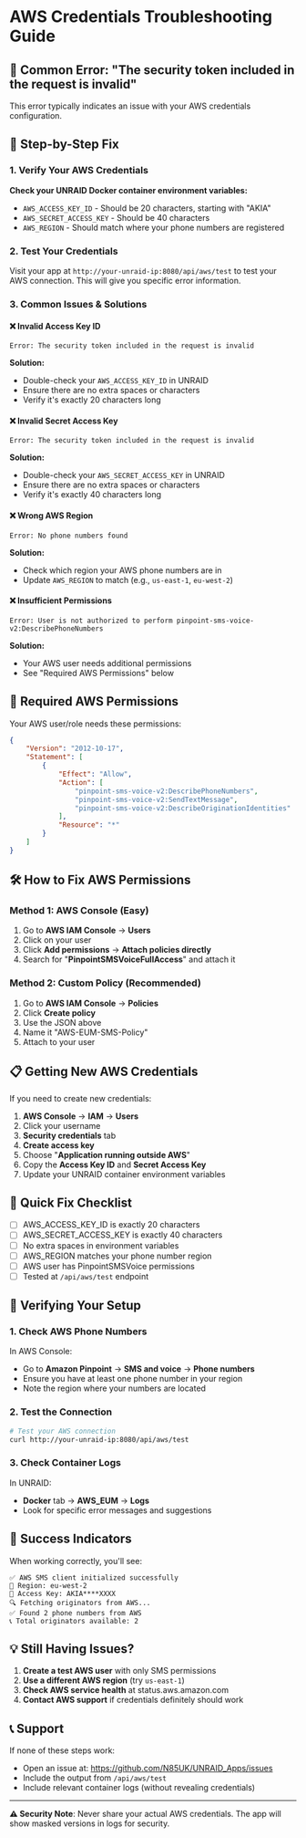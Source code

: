 # AWS Credentials Troubleshooting Guide

## 🚨 Common Error: "The security token included in the request is invalid"

This error typically indicates an issue with your AWS credentials configuration.

## 🔧 Step-by-Step Fix

### 1. Verify Your AWS Credentials

**Check your UNRAID Docker container environment variables:**
- `AWS_ACCESS_KEY_ID` - Should be 20 characters, starting with "AKIA"
- `AWS_SECRET_ACCESS_KEY` - Should be 40 characters
- `AWS_REGION` - Should match where your phone numbers are registered

### 2. Test Your Credentials

Visit your app at `http://your-unraid-ip:8080/api/aws/test` to test your AWS connection. This will give you specific error information.

### 3. Common Issues & Solutions

#### ❌ **Invalid Access Key ID**
```
Error: The security token included in the request is invalid
```
**Solution:**
- Double-check your `AWS_ACCESS_KEY_ID` in UNRAID
- Ensure there are no extra spaces or characters
- Verify it's exactly 20 characters long

#### ❌ **Invalid Secret Access Key**
```
Error: The security token included in the request is invalid
```
**Solution:**
- Double-check your `AWS_SECRET_ACCESS_KEY` in UNRAID
- Ensure there are no extra spaces or characters
- Verify it's exactly 40 characters long

#### ❌ **Wrong AWS Region**
```
Error: No phone numbers found
```
**Solution:**
- Check which region your AWS phone numbers are in
- Update `AWS_REGION` to match (e.g., `us-east-1`, `eu-west-2`)

#### ❌ **Insufficient Permissions**
```
Error: User is not authorized to perform pinpoint-sms-voice-v2:DescribePhoneNumbers
```
**Solution:**
- Your AWS user needs additional permissions
- See "Required AWS Permissions" below

## 🔐 Required AWS Permissions

Your AWS user/role needs these permissions:

```json
{
    "Version": "2012-10-17",
    "Statement": [
        {
            "Effect": "Allow",
            "Action": [
                "pinpoint-sms-voice-v2:DescribePhoneNumbers",
                "pinpoint-sms-voice-v2:SendTextMessage",
                "pinpoint-sms-voice-v2:DescribeOriginationIdentities"
            ],
            "Resource": "*"
        }
    ]
}
```

## 🛠️ How to Fix AWS Permissions

### Method 1: AWS Console (Easy)
1. Go to **AWS IAM Console** → **Users**
2. Click on your user
3. Click **Add permissions** → **Attach policies directly**
4. Search for "**PinpointSMSVoiceFullAccess**" and attach it

### Method 2: Custom Policy (Recommended)
1. Go to **AWS IAM Console** → **Policies**
2. Click **Create policy**
3. Use the JSON above
4. Name it "AWS-EUM-SMS-Policy"
5. Attach to your user

## 📋 Getting New AWS Credentials

If you need to create new credentials:

1. **AWS Console** → **IAM** → **Users**
2. Click your username
3. **Security credentials** tab
4. **Create access key**
5. Choose "**Application running outside AWS**"
6. Copy the **Access Key ID** and **Secret Access Key**
7. Update your UNRAID container environment variables

## 🔄 Quick Fix Checklist

- [ ] AWS_ACCESS_KEY_ID is exactly 20 characters
- [ ] AWS_SECRET_ACCESS_KEY is exactly 40 characters  
- [ ] No extra spaces in environment variables
- [ ] AWS_REGION matches your phone number region
- [ ] AWS user has PinpointSMSVoice permissions
- [ ] Tested at `/api/aws/test` endpoint

## 📱 Verifying Your Setup

### 1. Check AWS Phone Numbers
In AWS Console:
- Go to **Amazon Pinpoint** → **SMS and voice** → **Phone numbers**
- Ensure you have at least one phone number in your region
- Note the region where your numbers are located

### 2. Test the Connection
```bash
# Test your AWS connection
curl http://your-unraid-ip:8080/api/aws/test
```

### 3. Check Container Logs
In UNRAID:
- **Docker** tab → **AWS_EUM** → **Logs**
- Look for specific error messages and suggestions

## 🎯 Success Indicators

When working correctly, you'll see:
```
✅ AWS SMS client initialized successfully  
📍 Region: eu-west-2
🔑 Access Key: AKIA****XXXX
🔍 Fetching originators from AWS...
✅ Found 2 phone numbers from AWS
📞 Total originators available: 2
```

## 💡 Still Having Issues?

1. **Create a test AWS user** with only SMS permissions
2. **Use a different AWS region** (try `us-east-1`)
3. **Check AWS service health** at status.aws.amazon.com
4. **Contact AWS support** if credentials definitely should work

## 📞 Support

If none of these steps work:
- Open an issue at: https://github.com/N85UK/UNRAID_Apps/issues
- Include the output from `/api/aws/test`
- Include relevant container logs (without revealing credentials)

---

**⚠️ Security Note**: Never share your actual AWS credentials. The app will show masked versions in logs for security.